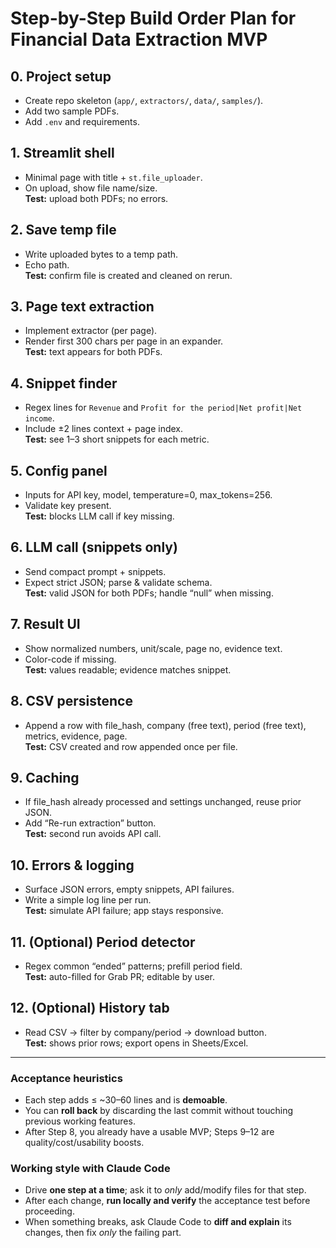# Step-by-Step Build Order Plan for Financial Data Extraction MVP

## 0. Project setup
- Create repo skeleton (`app/`, `extractors/`, `data/`, `samples/`).
- Add two sample PDFs.
- Add `.env` and requirements.

## 1. Streamlit shell
- Minimal page with title + `st.file_uploader`.
- On upload, show file name/size.  
**Test:** upload both PDFs; no errors.

## 2. Save temp file
- Write uploaded bytes to a temp path.
- Echo path.  
**Test:** confirm file is created and cleaned on rerun.

## 3. Page text extraction
- Implement extractor (per page).
- Render first 300 chars per page in an expander.  
**Test:** text appears for both PDFs.

## 4. Snippet finder
- Regex lines for `Revenue` and `Profit for the period|Net profit|Net income`.
- Include ±2 lines context + page index.  
**Test:** see 1–3 short snippets for each metric.

## 5. Config panel
- Inputs for API key, model, temperature=0, max_tokens=256.
- Validate key present.  
**Test:** blocks LLM call if key missing.

## 6. LLM call (snippets only)
- Send compact prompt + snippets.
- Expect strict JSON; parse & validate schema.  
**Test:** valid JSON for both PDFs; handle “null” when missing.

## 7. Result UI
- Show normalized numbers, unit/scale, page no, evidence text.
- Color-code if missing.  
**Test:** values readable; evidence matches snippet.

## 8. CSV persistence
- Append a row with file_hash, company (free text), period (free text), metrics, evidence, page.  
**Test:** CSV created and row appended once per file.

## 9. Caching
- If file_hash already processed and settings unchanged, reuse prior JSON.
- Add “Re-run extraction” button.  
**Test:** second run avoids API call.

## 10. Errors & logging
- Surface JSON errors, empty snippets, API failures.
- Write a simple log line per run.  
**Test:** simulate API failure; app stays responsive.

## 11. (Optional) Period detector
- Regex common “ended” patterns; prefill period field.  
**Test:** auto-filled for Grab PR; editable by user.

## 12. (Optional) History tab
- Read CSV → filter by company/period → download button.  
**Test:** shows prior rows; export opens in Sheets/Excel.

---

### Acceptance heuristics
- Each step adds ≤ ~30–60 lines and is **demoable**.
- You can **roll back** by discarding the last commit without touching previous working features.
- After Step 8, you already have a usable MVP; Steps 9–12 are quality/cost/usability boosts.

### Working style with Claude Code
- Drive **one step at a time**; ask it to *only* add/modify files for that step.
- After each change, **run locally and verify** the acceptance test before proceeding.
- When something breaks, ask Claude Code to **diff and explain** its changes, then fix *only* the failing part.
